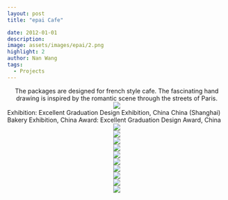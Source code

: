 ```yaml
---
layout: post
title: "epai Cafe"

date: 2012-01-01
description:
image: assets/images/epai/2.png
highlight: 2
author: Nan Wang
tags:
  - Projects
---
```


<div class="section-padding bg-white" align="center">
The packages are designed for french style cafe. The fascinating hand drawing is inspired by the romantic scene through the streets of Paris.
</div>

<div class="section-padding" align="center">
<img source type="img/png" src="{{ "assets/images/epai/1.png" | relative_url }}"/>
</div>

<div class="section-padding bg-white">
Exhibition: Excellent Graduation Design Exhibition, China
China (Shanghai) Bakery Exhibition, China
Award: Excellent Graduation Design Award, China
</div>

<div class="section-padding" align="center">
<img source type="img/png" src="{{ "assets/images/epai/2.png" | relative_url }}"/>
</div>

<div class="section-padding" align="center">
<img source type="img/png" src="{{ "assets/images/epai/3.png" | relative_url }}"/>
</div>

<div class="section-padding" align="center">
<img source type="img/png" src="{{ "assets/images/epai/4.png" | relative_url }}"/>
</div>

<div class="section-padding" align="center">
<img source type="img/png" src="{{ "assets/images/epai/5.png" | relative_url }}"/>
</div>

<div class="section-padding" align="center">
<img source type="img/png" src="{{ "assets/images/epai/6.png" | relative_url }}"/>
</div>

<div class="section-padding" align="center">
<img source type="img/png" src="{{ "assets/images/epai/7.png" | relative_url }}"/>
</div>

<div class="section-padding" align="center">
<img source type="img/png" src="{{ "assets/images/epai/8.png" | relative_url }}"/>
</div>

<div class="section-padding" align="center">
<img source type="img/png" src="{{ "assets/images/epai/9.png" | relative_url }}"/>
</div>


<div class="section-padding" align="center">
<img source type="img/png" src="{{ "assets/images/epai/10.png" | relative_url }}"/>
</div>

<div class="section-padding" align="center">
<img source type="img/png" src="{{ "assets/images/epai/11.png" | relative_url }}"/>
</div>
